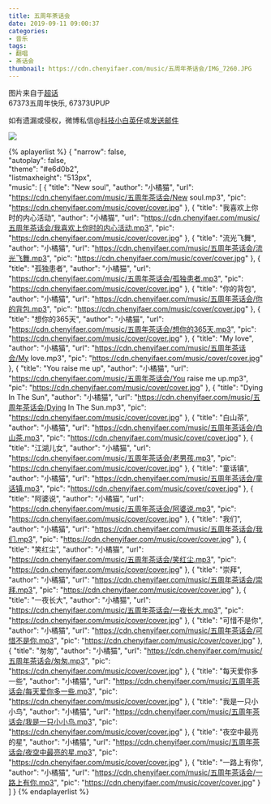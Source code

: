 ```yaml
---
title: 五周年茶话会
date: 2019-09-11 09:00:37
categories:
- 音乐
tags:
- 翻唱
- 茶话会
thumbnail: https://cdn.chenyifaer.com/music/五周年茶话会/IMG_7260.JPG
---
```


图片来自于<a href="https://huati.weibo.com/1362650" target="_blank">超话</a><br/>67373五周年快乐, 67373UPUP

如有遗漏或侵权，微博私信@<a href="https://weibo.com/kjxbyz" target="_blank">科技小白英仔</a>或<a href="mailto:me@chenyifaer.com" target="_blank">发送邮件</a>

![](https://cdn.chenyifaer.com/music/五周年茶话会/IMG_7260.JPG)

<!--more-->

{% aplayerlist %}
{
    "narrow": false,                          
    "autoplay": false,                         
    "theme": "#e6d0b2",	  
    "listmaxheight": "513px",                    
    "music": [
        {
            "title": "New soul",
            "author": "小橘猫",
            "url": "https://cdn.chenyifaer.com/music/五周年茶话会/New soul.mp3",
            "pic": "https://cdn.chenyifaer.com/music/cover/cover.jpg"
        },
        {
            "title": "我喜欢上你时的内心活动",
            "author": "小橘猫",
            "url": "https://cdn.chenyifaer.com/music/五周年茶话会/我喜欢上你时的内心活动.mp3",
            "pic": "https://cdn.chenyifaer.com/music/cover/cover.jpg"
        },
        {
            "title": "流光飞舞",
            "author": "小橘猫",
            "url": "https://cdn.chenyifaer.com/music/五周年茶话会/流光飞舞.mp3",
            "pic": "https://cdn.chenyifaer.com/music/cover/cover.jpg"
        },
        {
            "title": "孤独患者",
            "author": "小橘猫",
            "url": "https://cdn.chenyifaer.com/music/五周年茶话会/孤独患者.mp3",
            "pic": "https://cdn.chenyifaer.com/music/cover/cover.jpg"
        },
        {
            "title": "你的背包",
            "author": "小橘猫",
            "url": "https://cdn.chenyifaer.com/music/五周年茶话会/你的背包.mp3",
            "pic": "https://cdn.chenyifaer.com/music/cover/cover.jpg"
        },
        {
            "title": "想你的365天",
            "author": "小橘猫",
            "url": "https://cdn.chenyifaer.com/music/五周年茶话会/想你的365天.mp3",
            "pic": "https://cdn.chenyifaer.com/music/cover/cover.jpg"
        },
        {
            "title": "My love",
            "author": "小橘猫",
            "url": "https://cdn.chenyifaer.com/music/五周年茶话会/My love.mp3",
            "pic": "https://cdn.chenyifaer.com/music/cover/cover.jpg"
        },
        {
            "title": "You raise me up",
            "author": "小橘猫",
            "url": "https://cdn.chenyifaer.com/music/五周年茶话会/You raise me up.mp3",
            "pic": "https://cdn.chenyifaer.com/music/cover/cover.jpg"
        },
        {
            "title": "Dying In The Sun",
            "author": "小橘猫",
            "url": "https://cdn.chenyifaer.com/music/五周年茶话会/Dying In The Sun.mp3",
            "pic": "https://cdn.chenyifaer.com/music/cover/cover.jpg"
        },
        {
            "title": "白山茶",
            "author": "小橘猫",
            "url": "https://cdn.chenyifaer.com/music/五周年茶话会/白山茶.mp3",
            "pic": "https://cdn.chenyifaer.com/music/cover/cover.jpg"
        },
        {
            "title": "江湖儿女",
            "author": "小橘猫",
            "url": "https://cdn.chenyifaer.com/music/五周年茶话会/老男孩.mp3",
            "pic": "https://cdn.chenyifaer.com/music/cover/cover.jpg"
        },
        {
            "title": "童话镇",
            "author": "小橘猫",
            "url": "https://cdn.chenyifaer.com/music/五周年茶话会/童话镇.mp3",
            "pic": "https://cdn.chenyifaer.com/music/cover/cover.jpg"
        },
        {
            "title": "阿婆说",
            "author": "小橘猫",
            "url": "https://cdn.chenyifaer.com/music/五周年茶话会/阿婆说.mp3",
            "pic": "https://cdn.chenyifaer.com/music/cover/cover.jpg"
        },
        {
            "title": "我们",
            "author": "小橘猫",
            "url": "https://cdn.chenyifaer.com/music/五周年茶话会/我们.mp3",
            "pic": "https://cdn.chenyifaer.com/music/cover/cover.jpg"
        },
        {
            "title": "笑红尘",
            "author": "小橘猫",
            "url": "https://cdn.chenyifaer.com/music/五周年茶话会/笑红尘.mp3",
            "pic": "https://cdn.chenyifaer.com/music/cover/cover.jpg"
        },
        {
             "title": "崇拜",
             "author": "小橘猫",
             "url": "https://cdn.chenyifaer.com/music/五周年茶话会/崇拜.mp3",
             "pic": "https://cdn.chenyifaer.com/music/cover/cover.jpg"
        },
        {
            "title": "一夜长大",
            "author": "小橘猫",
            "url": "https://cdn.chenyifaer.com/music/五周年茶话会/一夜长大.mp3",
            "pic": "https://cdn.chenyifaer.com/music/cover/cover.jpg"
        },
        {
            "title": "可惜不是你",
            "author": "小橘猫",
            "url": "https://cdn.chenyifaer.com/music/五周年茶话会/可惜不是你.mp3",
            "pic": "https://cdn.chenyifaer.com/music/cover/cover.jpg"
        },
        {
            "title": "匆匆",
            "author": "小橘猫",
            "url": "https://cdn.chenyifaer.com/music/五周年茶话会/匆匆.mp3",
            "pic": "https://cdn.chenyifaer.com/music/cover/cover.jpg"
        },
        {
            "title": "每天爱你多一些",
            "author": "小橘猫",
            "url": "https://cdn.chenyifaer.com/music/五周年茶话会/每天爱你多一些.mp3",
            "pic": "https://cdn.chenyifaer.com/music/cover/cover.jpg"
        },
        {
            "title": "我是一只小小鸟",
            "author": "小橘猫",
            "url": "https://cdn.chenyifaer.com/music/五周年茶话会/我是一只小小鸟.mp3",
            "pic": "https://cdn.chenyifaer.com/music/cover/cover.jpg"
        },
        {
            "title": "夜空中最亮的星",
            "author": "小橘猫",
            "url": "https://cdn.chenyifaer.com/music/五周年茶话会/夜空中最亮的星.mp3",
            "pic": "https://cdn.chenyifaer.com/music/cover/cover.jpg"
        },
        {
            "title": "一路上有你",
            "author": "小橘猫",
            "url": "https://cdn.chenyifaer.com/music/五周年茶话会/一路上有你.mp3",
            "pic": "https://cdn.chenyifaer.com/music/cover/cover.jpg"
        }
    ]
}
{% endaplayerlist %}
